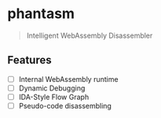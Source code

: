 # phantasm

> Intelligent WebAssembly Disassembler

## Features

- [ ] Internal WebAssembly runtime
- [ ] Dynamic Debugging
- [ ] IDA-Style Flow Graph
- [ ] Pseudo-code disassembling
